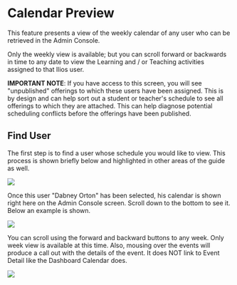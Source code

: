 # Calendar Preview

This feature presents a view of the weekly calendar of any user who can be retrieved in the Admin Console.

Only the weekly view is available; but you can scroll forward or backwards in time to any date to view the Learning and / or Teaching activities assigned to that Ilios user.

**IMPORTANT NOTE**: If you have access to this screen, you will see "unpublished" offerings to which these users have been assigned. This is by design and can help sort out a student or teacher's schedule to see all offerings to which they are attached. This can help diagnose potential scheduling conflicts before the offerings have been published.&#x20;

## Find User

The first step is to find a user whose schedule you would like to view. This process is shown briefly below and highlighted in other areas of the guide as well.

![](../.gitbook/assets/select\_user.jpg)

Once this user "Dabney Orton" has been selected, his calendar is shown right here on the Admin Console screen. Scroll down to the bottom to see it. Below an example is shown.

![](../.gitbook/assets/sample\_cal.jpg)

You can scroll using the forward and backward buttons to any week. Only week view is available at this time. Also, mousing over the events will produce a call out with the details of the event. It does NOT link to Event Detail like the Dashboard Calendar does.

![](../.gitbook/assets/mouse\_over.jpg)
